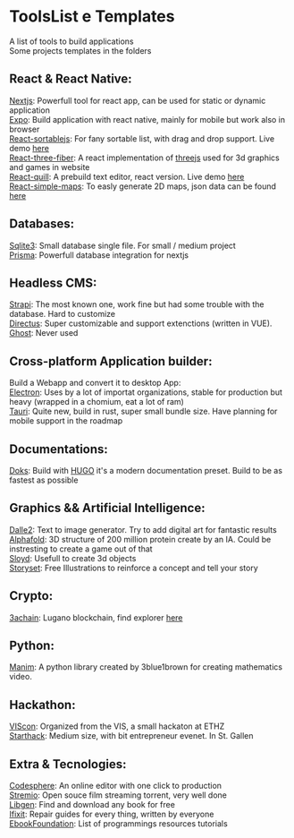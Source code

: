 # ToolsList e Templates
A list of tools to build applications \
Some projects templates in the folders

## React & React Native:
[Nextjs](https://nextjs.org/): Powerfull tool for react app, can be used for static or dynamic application \
[Expo](https://expo.dev/): Build application with react native, mainly for mobile but work also in browser \
[React-sortablejs](https://github.com/SortableJS/react-sortablejs): For fany sortable list, with drag and drop support. Live demo [here](https://sortablejs.github.io/react-sortablejs/) \
[React-three-fiber](https://docs.pmnd.rs/react-three-fiber/getting-started/introduction): A react implementation of [threejs](https://threejs.org/) used for 3d graphics and games in website \
[React-quill](https://www.npmjs.com/package/react-quill): A prebuild text editor, react version. Live demo [here](https://zenoamaro.github.io/react-quill/) \
[React-simple-maps](https://www.react-simple-maps.io/): To easly generate 2D maps, json data can be found [here](https://github.com/deldersveld/topojson) 

## Databases:
[Sqlite3](https://www.sqlite.org/index.html): Small database single file. For small / medium project \
[Prisma](https://www.prisma.io/): Powerfull database integration for nextjs 

## Headless CMS:
[Strapi](https://strapi.io/): The most known one, work fine but had some trouble with the database. Hard to customize \
[Directus](https://directus.io/): Super customizable and support extenctions (written in VUE). \
[Ghost](https://ghost.org/): Never used

## Cross-platform Application builder:
Build a Webapp and convert it to desktop App: \
[Electron](https://www.electronjs.org/): Uses by a lot of importat organizations, stable for production but heavy (wrapped in a chomium, eat a lot of ram) \
[Tauri](https://tauri.app/): Quite new, build in rust, super small bundle size. Have planning for mobile support in the roadmap

## Documentations:
[Doks](https://getdoks.org/): Build with [HUGO](https://gohugo.io/) it's a modern documentation preset. Build to be as fastest as possible

## Graphics && Artificial Intelligence:
[Dalle2](https://labs.openai.com/): Text to image generator. Try to add digital art for fantastic results \
[Alphafold](https://alphafold.ebi.ac.uk/): 3D structure of 200 million protein create by an IA. Could be instresting to create a game out of that \
[Sloyd](https://www.sloyd.ai/about): Usefull to create 3d objects \
[Storyset](https://storyset.com/): Free Illustrations to reinforce a concept and tell your story 

## Crypto:
[3achain](https://3achain.org/): Lugano blockchain, find explorer [here](https://explorer.3achain.org/)

## Python:
[Manim](https://github.com/3b1b/manim): A python library created by 3blue1brown for creating mathematics video.

## Hackathon:
[VIScon](https://vis.ethz.ch/en/events/): Organized from the VIS, a small hackaton at ETHZ \
[Starthack](https://www.starthack.eu/): Medium size, with bit entrepreneur evenet. In St. Gallen

## Extra & Tecnologies:
[Codesphere](https://codesphere.com/): An online editor with one click to production \
[Stremio](https://www.stremio.com/): Open souce film streaming torrent, very well done \
[Libgen](https://libgen.rs/): Find and download any book for free \
[Ifixit](https://www.ifixit.com/): Repair guides for every thing, written by everyone \
[EbookFoundation](https://github.com/EbookFoundation/free-programming-books): List of programmings resources tutorials

